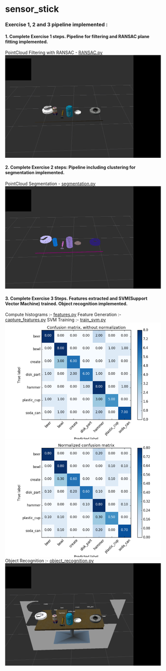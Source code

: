 # sensor_stick

### Exercise 1, 2 and 3 pipeline implemented :
#### 1. Complete Exercise 1 steps. Pipeline for filtering and RANSAC plane fitting implemented.
PointCloud Filtering with RANSAC - [RANSAC.py](https://github.com/rohitwesley/sensor_stick/blob/master/scripts/RANSAC.py)
![Object PointCloud](https://github.com/rohitwesley/sensor_stick/blob/master/images/object_pointcloud.png)

#### 2. Complete Exercise 2 steps: Pipeline including clustering for segmentation implemented.  
PointCloud Segmentation - [segmentation.py](https://github.com/rohitwesley/sensor_stick/blob/master/scripts/segmentation.py)
![Segmented](https://github.com/rohitwesley/sensor_stick/blob/master/images/color_cluster.png)

#### 3. Complete Exercise 3 Steps.  Features extracted and SVM(Support Vector Machine) trained.  Object recognition implemented.
Compute histograms :- [features.py](https://github.com/rohitwesley/sensor_stick/blob/master/src/sensor_stick/features.py)
Feature Generation :- [capture_features.py](https://github.com/rohitwesley/sensor_stick/blob/master/scripts/capture_features.py)
SVM Training :- [train_svm.py](https://github.com/rohitwesley/sensor_stick/blob/master/scripts/train_svm.py)
![Confusion Matrix](https://github.com/rohitwesley/sensor_stick/blob/master/images/confusion_matrix.png)
![Normalized Confusion Matrix](https://github.com/rohitwesley/sensor_stick/blob/master/images/normailzed_confusion_matrix.png)
Object Recognition :- [object_recognition.py](https://github.com/rohitwesley/sensor_stick/blob/master/scripts/object_recognition.py)
![Object Recognition](https://github.com/rohitwesley/sensor_stick/blob/master/images/object_recognition.png)
